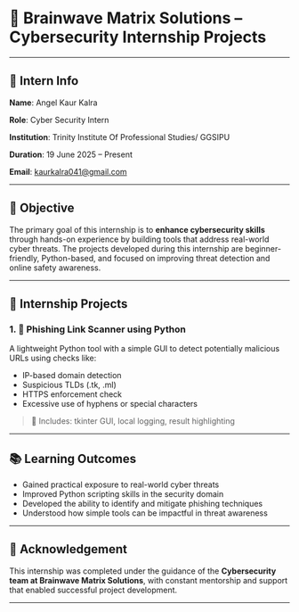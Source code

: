 
# 🧠 Brainwave Matrix Solutions – Cybersecurity Internship Projects

---

## 👤 Intern Info

**Name**: Angel Kaur Kalra  

**Role**: Cyber Security Intern  

**Institution**: Trinity Institute Of Professional Studies/ GGSIPU 

**Duration**: 19 June 2025 – Present

**Email**: kaurkalra041@gmail.com  

---

## 🎯 Objective

The primary goal of this internship is to **enhance cybersecurity skills** through hands-on experience by building tools that address real-world cyber threats. The projects developed during this internship are beginner-friendly, Python-based, and focused on improving threat detection and online safety awareness.

---

## 📁 Internship Projects

### 1. 🔗 Phishing Link Scanner using Python
A lightweight Python tool with a simple GUI to detect potentially malicious URLs using checks like:
- IP-based domain detection
- Suspicious TLDs (.tk, .ml)
- HTTPS enforcement check
- Excessive use of hyphens or special characters

> 📄 Includes: tkinter GUI, local logging, result highlighting


---

## 📚 Learning Outcomes

- Gained practical exposure to real-world cyber threats
- Improved Python scripting skills in the security domain
- Developed the ability to identify and mitigate phishing techniques
- Understood how simple tools can be impactful in threat awareness

---

## 🤝 Acknowledgement

This internship was completed under the guidance of the **Cybersecurity team at Brainwave Matrix Solutions**, with constant mentorship and support that enabled successful project development.


---

